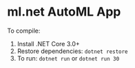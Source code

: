 # ml.net AutoML App

To compile:

1. Install .NET Core 3.0+
2. Restore dependencies: `dotnet restore`
3. To run: `dotnet run` or `dotnet run 30`